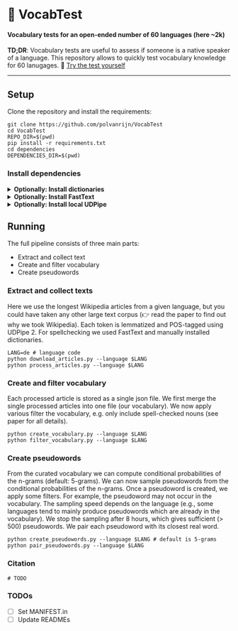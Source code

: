 # 📖 VocabTest
#### Vocabulary tests for an open-ended number of 60 languages (here ~2k)
**TD;DR**: Vocabulary tests are useful to assess if someone is a native speaker of a language. This repository allows to quickly test vocabulary knowledge for 60 lanugages. 📝 [Try the test yourself](https://polvanrijn.github.io/WikiVocab/index.html)
*********


## Setup
Clone the repository and install the requirements:
```shell
git clone https://github.com/polvanrijn/VocabTest
cd VocabTest
REPO_DIR=$(pwd)
pip install -r requirements.txt
cd dependencies
DEPENDENCIES_DIR=$(pwd)
```

### Install dependencies
<details>
<summary><b>Optionally: Install dictionaries</b></summary>

Make sure you either have `hunspell` or `myspell` installed.
```shell
DIR_DICT = ~/.config/enchant/hunspell # if you use hunspell
DIR_DICT = ~/.config/enchant/myspell # if you use myspell
mkdir -p $DIR_DICT
```

Download the Libreoffice dictionaries:
```shell
cd $DIR_DICT
git clone https://github.com/LibreOffice/dictionaries
find dictionaries/ -type f -name "*.dic" -exec mv -i {} .  \;
find dictionaries/ -type f -name "*.aff" -exec mv -i {} .  \;
rm -Rf dictionaries/
```

Manually install missing dictionaries:
```shell
# Manually install dictionaries
function get_dictionary() {
  f="$(basename -- $1)"
  wget $1 --no-check-certificate
  unzip $f "*.dic" "*.aff"
  rm -f $f
}

# Urdu
get_dictionary https://versaweb.dl.sourceforge.net/project/aoo-extensions/2536/1/dict-ur.oxt

# Western Armenian
get_dictionary https://master.dl.sourceforge.net/project/aoo-extensions/4841/0/hy_am_western-1.0.oxt

# Galician
get_dictionary https://extensions.libreoffice.org/assets/do wnloads/z/corrector-18-07-para-galego.oxt

# Welsh
get_dictionary https://master.dl.sourceforge.net/project/aoo-extensions/1583/1/geiriadur-cy.oxt
mv dictionaries/* .
rm -Rf dictionaries/

# Belarusian
get_dictionary https://extensions.libreoffice.org/assets/downloads/z/dict-be-0-58.oxt

# Marathi
get_dictionary https://extensions.libreoffice.org/assets/downloads/73/1662621066/mr_IN-v8.oxt
mv dicts/* .
rm -Rf dicts/
```

Check all dictionaries are installed:
```shell
python3 -c "import enchant
broker = enchant.Broker()
print(sorted(list(set([lang.split('_')[0] for lang in broker.list_languages()]))))"
```
</details>

<details>
<summary><b>Optionally: Install FastText</b></summary>

```shell
cd $DEPENDENCIES_DIR
git clone https://github.com/facebookresearch/fastText.git
cd fastText
pip3 install .
wget https://dl.fbaipublicfiles.com/fasttext/supervised-models/lid.176.bin
cd ..
```
</details>

<details>
<summary><b>Optionally: Install local UDPipe</b></summary>

Install tensorflow:
```shell
pip install tensorflow
```

Make sure GPU is available:
```shell
python3 -c "import tensorflow as tf; print(tf.config.list_physical_devices('GPU'))"
```

Install UDPipe:
```shell
cd $REPO_DIR
git clone https://github.com/ufal/udpipe
cd udpipe
git checkout udpipe-2
git clone https://github.com/ufal/wembedding_service
pip install .
```

Download the models
```shell
curl --remote-name-all https://lindat.mff.cuni.cz/repository/xmlui/bitstream/handle/11234/1-4804{/udpipe2-ud-2.10-220711.tar.gz}
tar -xvf udpipe2-ud-2.10-220711.tar.gz
rm udpipe2-ud-2.10-220711.tar.gz
```

I had to make one change to the code to make it work locally. Change line 375 in `udpipe2_server.py` to:
```python
if not hasattr(socket, 'SO_REUSEPORT'):
     socket.SO_REUSEPORT = 15
```
</details>

## Running
The full pipeline consists of three main parts:
- Extract and collect text
- Create and filter vocabulary
- Create pseudowords

### Extract and collect texts
Here we use the longest Wikipedia articles from a given language, but you could have taken any other large text corpus (👉 read the paper to find out why we took Wikipedia). Each token is lemmatized and POS-tagged using UDPipe 2. For spellchecking we used FastText and manually installed dictionaries.

```shell
LANG=de # language code
python download_articles.py --language $LANG
python process_articles.py --language $LANG
```

### Create and filter vocabulary
Each processed article is stored as a single json file. We first merge the single processed articles into one file (our vocabulary). We now apply various filter the vocabulary, e.g. only include spell-checked nouns (see paper for all details).

```shell
python create_vocabulary.py --language $LANG
python filter_vocabulary.py --language $LANG
```

### Create pseudowords
From the curated vocabulary we can compute conditional probabilities of the n-grams (default: 5-grams). We can now sample pseudowords from the conditional probabilities of the n-grams. Once a pseudoword is created, we apply some filters. For example, the pseudoword may not occur in the vocabulary. The sampling speed depends on the language (e.g., some languages tend to mainly produce pseudowords which are already in the vocabulary). We stop the sampling after 8 hours, which gives sufficient (> 500) pseudowords. We pair each pseudoword with its closest real word.

```shell
python create_pseudowords.py --language $LANG # default is 5-grams
python pair_pseudowords.py --language $LANG
```


### Citation
```
# TODO
```

### TODOs
- [ ] Set MANIFEST.in
- [ ] Update READMEs